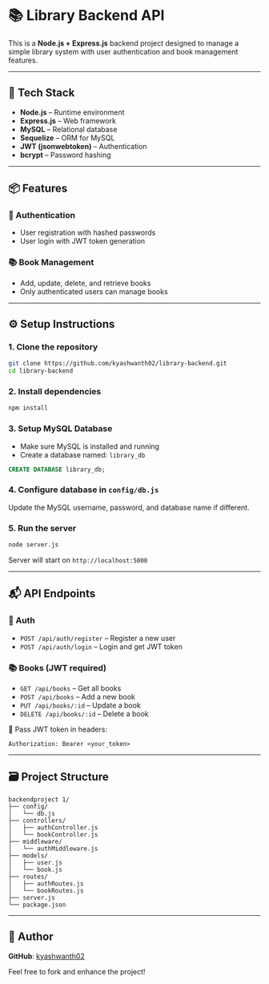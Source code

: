 # 📚 Library Backend API

This is a **Node.js + Express.js** backend project designed to manage a simple library system with user authentication and book management features.

---

## 🔧 Tech Stack

- **Node.js** – Runtime environment  
- **Express.js** – Web framework  
- **MySQL** – Relational database  
- **Sequelize** – ORM for MySQL  
- **JWT (jsonwebtoken)** – Authentication  
- **bcrypt** – Password hashing  

---

## 📦 Features

### 🔐 Authentication
- User registration with hashed passwords  
- User login with JWT token generation  

### 📚 Book Management
- Add, update, delete, and retrieve books  
- Only authenticated users can manage books  

---

## ⚙️ Setup Instructions

### 1. Clone the repository
```bash
git clone https://github.com/kyashwanth02/library-backend.git
cd library-backend
```

### 2. Install dependencies
```bash
npm install
```

### 3. Setup MySQL Database
- Make sure MySQL is installed and running  
- Create a database named: `library_db`

```sql
CREATE DATABASE library_db;
```

### 4. Configure database in `config/db.js`
Update the MySQL username, password, and database name if different.

### 5. Run the server
```bash
node server.js
```
Server will start on `http://localhost:5000`

---

## 📬 API Endpoints

### 🔐 Auth
- `POST /api/auth/register` – Register a new user  
- `POST /api/auth/login` – Login and get JWT token  

### 📚 Books (JWT required)
- `GET /api/books` – Get all books  
- `POST /api/books` – Add a new book  
- `PUT /api/books/:id` – Update a book  
- `DELETE /api/books/:id` – Delete a book  

📌 Pass JWT token in headers:
```
Authorization: Bearer <your_token>
```

---

## 🗃️ Project Structure
```
backendproject 1/
├── config/
│   └── db.js
├── controllers/
│   ├── authController.js
│   └── bookController.js
├── middleware/
│   └── authMiddleware.js
├── models/
│   ├── user.js
│   └── book.js
├── routes/
│   ├── authRoutes.js
│   └── bookRoutes.js
├── server.js
└── package.json
```

---

## 👤 Author

**GitHub**: [kyashwanth02](https://github.com/kyashwanth02)

Feel free to fork and enhance the project!
